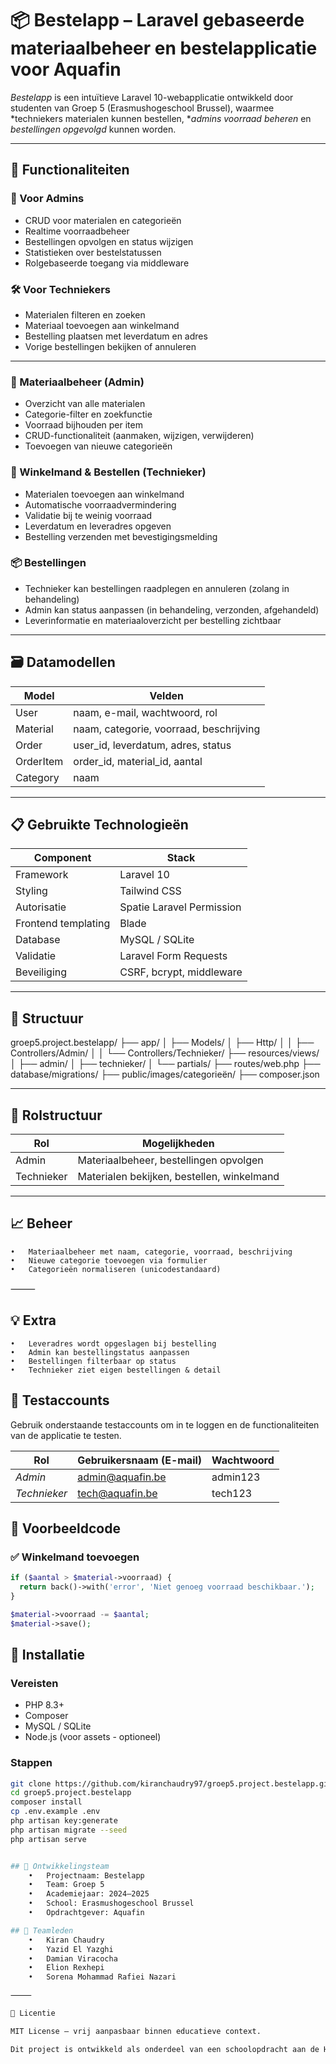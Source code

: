 # 📦 Bestelapp – Laravel gebaseerde materiaalbeheer en bestelapplicatie voor Aquafin

*Bestelapp* is een intuïtieve Laravel 10-webapplicatie ontwikkeld door studenten van Groep 5 (Erasmushogeschool Brussel), waarmee *techniekers materialen kunnen bestellen, **admins voorraad beheren* en *bestellingen opgevolgd* kunnen worden.

---

## 🎯 Functionaliteiten

### 🧰 Voor Admins
- CRUD voor materialen en categorieën
- Realtime voorraadbeheer
- Bestellingen opvolgen en status wijzigen
- Statistieken over bestelstatussen
- Rolgebaseerde toegang via middleware

### 🛠 Voor Techniekers
- Materialen filteren en zoeken
- Materiaal toevoegen aan winkelmand
- Bestelling plaatsen met leverdatum en adres
- Vorige bestellingen bekijken of annuleren

---

### 🧰 Materiaalbeheer (Admin)

- Overzicht van alle materialen
- Categorie-filter en zoekfunctie
- Voorraad bijhouden per item
- CRUD-functionaliteit (aanmaken, wijzigen, verwijderen)
- Toevoegen van nieuwe categorieën

### 🛒 Winkelmand & Bestellen (Technieker)

- Materialen toevoegen aan winkelmand
- Automatische voorraadvermindering
- Validatie bij te weinig voorraad
- Leverdatum en leveradres opgeven
- Bestelling verzenden met bevestigingsmelding

### 📦 Bestellingen

- Technieker kan bestellingen raadplegen en annuleren (zolang in behandeling)
- Admin kan status aanpassen (in behandeling, verzonden, afgehandeld)
- Leverinformatie en materiaaloverzicht per bestelling zichtbaar

---

## 🗃 Datamodellen

| Model      | Velden                                  |
|------------|------------------------------------------|
| User     | naam, e-mail, wachtwoord, rol            |
| Material | naam, categorie, voorraad, beschrijving  |
| Order    | user_id, leverdatum, adres, status       |
| OrderItem| order_id, material_id, aantal            |
| Category | naam                                     |

---


## 📋 Gebruikte Technologieën

| Component           | Stack                           |
|--------------------|----------------------------------|
| Framework          | Laravel 10                       |
| Styling            | Tailwind CSS                     |
| Autorisatie        | Spatie Laravel Permission        |
| Frontend templating| Blade                            |
| Database           | MySQL / SQLite                   |
| Validatie          | Laravel Form Requests            |
| Beveiliging        | CSRF, bcrypt, middleware         |

---

## 📂 Structuur

groep5.project.bestelapp/
├── app/
│   ├── Models/
│   ├── Http/
│   │   ├── Controllers/Admin/
│   │   └── Controllers/Technieker/
├── resources/views/
│   ├── admin/
│   ├── technieker/
│   └── partials/
├── routes/web.php
├── database/migrations/
├── public/images/categorieën/
├── composer.json

---

## 🧠 Rolstructuur

| Rol        | Mogelijkheden                                |
|------------|-----------------------------------------------|
| Admin      | Materiaalbeheer, bestellingen opvolgen        |
| Technieker | Materialen bekijken, bestellen, winkelmand    |

---

## 📈 Beheer
	•	Materiaalbeheer met naam, categorie, voorraad, beschrijving
	•	Nieuwe categorie toevoegen via formulier
	•	Categorieën normaliseren (unicodestandaard)

⸻

## 💡 Extra
	•	Leveradres wordt opgeslagen bij bestelling
	•	Admin kan bestellingstatus aanpassen
	•	Bestellingen filterbaar op status
	•	Technieker ziet eigen bestellingen & detail

## 👤 Testaccounts

Gebruik onderstaande testaccounts om in te loggen en de functionaliteiten van de applicatie te testen.

| Rol        | Gebruikersnaam (E-mail) | Wachtwoord |
|------------|--------------------------|------------|
| *Admin*  | admin@aquafin.be         | admin123   |
| *Technieker* | tech@aquafin.be      | tech123    |

## 🧪 Voorbeeldcode

### ✅ Winkelmand toevoegen

```php
if ($aantal > $material->voorraad) {
  return back()->with('error', 'Niet genoeg voorraad beschikbaar.');
}

$material->voorraad -= $aantal;
$material->save();
```
## 🚀 Installatie

### Vereisten
- PHP 8.3+
- Composer
- MySQL / SQLite
- Node.js (voor assets - optioneel)

### Stappen

```bash
git clone https://github.com/kiranchaudry97/groep5.project.bestelapp.git
cd groep5.project.bestelapp
composer install
cp .env.example .env
php artisan key:generate
php artisan migrate --seed
php artisan serve


## 🧠 Ontwikkelingsteam
	•	Projectnaam: Bestelapp
	•	Team: Groep 5
	•	Academiejaar: 2024–2025
	•	School: Erasmushogeschool Brussel
	•	Opdrachtgever: Aquafin

## 👥 Teamleden
	•	Kiran Chaudry
	•	Yazid El Yazghi
	•	Damian Viracocha
	•	Elion Rexhepi
	•	Sorena Mohammad Rafiei Nazari

⸻

📜 Licentie

MIT License – vrij aanpasbaar binnen educatieve context.

Dit project is ontwikkeld als onderdeel van een schoolopdracht aan de Hogeschool Erasmus, binnen het kader van het Groep 5 Project – BestelApp.
